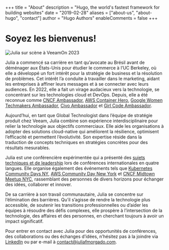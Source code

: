 +++
title = "About"
description = "Hugo, the world's fastest framework for building websites"
date = "2019-02-28"
aliases = ["about-us", "about-hugo", "contact"]
author = "Hugo Authors"
enableComments = false
+++

# Soyez les bienvenus!

![Julia sur scène à VeeamOn 2023](https://blog-imgs-23.s3.amazonaws.com/veeamon23.jpeg)

Julia a commencé sa carrière en tant qu’avocate au Brésil avant de déménager aux États-Unis pour étudier le commerce à l’UC Berkeley, où elle a développé un fort intérêt pour la stratégie de business et la résolution de problèmes. Cet intérêt l’a conduite à travailler dans le marketing, aidant les entreprises à affiner leurs messages et à se connecter avec leurs audiences. En 2022, elle a fait un virage audacieux vers la technologie, se concentrant sur les technologies cloud et DevOps. Depuis, elle a été reconnue comme [CNCF Ambassador](https://www.cncf.io/people/ambassadors/?_sft_lf-country=us&_sft_lf-expertise=non-technical&p=julia-furst-morgado), [AWS Container Hero](https://aws.amazon.com/developer/community/heroes/julia-morgado/?did=dh_card&trk=dh_card), [Google Women Techmakers Ambassador](https://developers.google.com/womentechmakers), [Civo Ambassador](https://www.civo.com/ambassadors) et [Girl Code Ambassador](https://www.girl-code.co.uk/).

Aujourd’hui, en tant que Global Technologist dans l’équipe de stratégie produit chez Veeam, Julia combine son expérience interdisciplinaire pour relier la technologie aux objectifs commerciaux. Elle aide les organisations à adopter des solutions cloud-native qui améliorent la résilience, optimisent l’efficacité et permettent l’évolutivité. Son expertise réside dans la traduction de concepts techniques en stratégies concrètes pour des résultats mesurables.

Julia est une conférencière expérimentée qui a présenté des [sujets techniques et de leadership](https://github.com/juliafmorgado/talks) lors de conférences internationales en quatre langues. Elle organise également des événements tels que [Kubernetes Community Days NY](https://community.cncf.io/kcd-new-york/), [AWS Community Day New York](https://www.awscommunitynewyork.com/) et [CNCF Midtown Meetup NYC](https://community.cncf.io/cloud-native-midtown/), rassemblant des personnes de divers horizons pour échanger des idées, collaborer et innover.

De sa carrière à son travail communautaire, Julia se concentre sur l’élimination des barrières. Qu’il s’agisse de rendre la technologie plus accessible, de soutenir les transitions professionnelles ou d’aider les équipes à résoudre des défis complexes, elle prospère à l’intersection de la technologie, des affaires et des personnes, en cherchant toujours à avoir un impact significatif.

Pour entrer en contact avec Julia pour des opportunités de conférences, des collaborations ou des échanges d’idées, n’hésitez pas à la joindre via [LinkedIn](https://www.linkedin.com/in/juliafmorgado/) ou par e-mail à [contact@juliafmorgado.com](contact@juliafmorgado.com).


